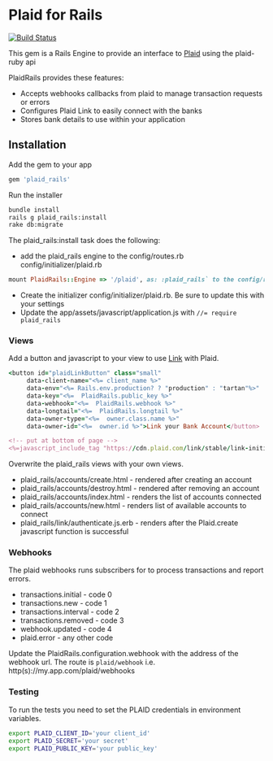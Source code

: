 # Plaid for Rails

[![Build Status](https://travis-ci.org/9kSoftware/plaid_rails.svg?branch=master)](https://travis-ci.org/9kSoftware/plaid_rails)

This gem is a Rails Engine to provide an interface to [Plaid](http://plaid.com) using the plaid-ruby api

PlaidRails provides these features:

* Accepts webhooks callbacks from plaid to manage transaction requests or errors
* Configures Plaid Link to easily connect with the banks
* Stores bank details to use within your application

## Installation

Add the gem to your app

```ruby
gem 'plaid_rails'
```

Run the installer
```bash
bundle install
rails g plaid_rails:install
rake db:migrate
```

The plaid_rails:install task does the following:

* add the plaid_rails engine to the config/routes.rb 
config/initializer/plaid.rb
```ruby
mount PlaidRails::Engine => '/plaid', as: :plaid_rails` to the config/routes.rb
```
* Create the initializer config/initializer/plaid.rb.  Be sure to update this with your settings
* Update the app/assets/javascript/application.js with `//= require plaid_rails`


### Views

Add a button and javascript to your view to use [Link](https://plaid.com/docs/#link) with Plaid.

```ruby
<button id="plaidLinkButton" class="small"
     data-client-name="<%= client_name %>"
     data-env="<%= Rails.env.production? ? "production" : "tartan"%>"
     data-key="<%=  PlaidRails.public_key %>"
     data-webhook="<%=  PlaidRails.webhook %>"
     data-longtail="<%=  PlaidRails.longtail %>"
     data-owner-type="<%=  owner.class.name %>"
     data-owner-id="<%=  owner.id %>">Link your Bank Account</button>

<!-- put at bottom of page -->
<%=javascript_include_tag "https://cdn.plaid.com/link/stable/link-initialize.js" %>
```

Overwrite the plaid_rails views with your own views.
* plaid_rails/accounts/create.html - rendered after creating an account
* plaid_rails/accounts/destroy.html - rendered after removing an account
* plaid_rails/accounts/index.html - renders the list of accounts connected
* plaid_rails/accounts/new.html - renders list of available accounts to connect
* plaid_rails/link/authenticate.js.erb - renders after the Plaid.create javascript function is successful

### Webhooks
The plaid webhooks runs subscribers for to process transactions and report errors.  

* transactions.initial - code 0
* transactions.new - code 1
* transactions.interval - code 2
* transactions.removed - code 3
* webhook.updated - code 4
* plaid.error - any other code

Update the PlaidRails.configuration.webhook with  the address of the webhook url.  The route is `plaid/webhook`
i.e. http(s)://my.app.com/plaid/webhooks 

### Testing
To run the tests you need to set the PLAID credentials in environment variables.
```bash
export PLAID_CLIENT_ID='your client_id'
export PLAID_SECRET='your secret'
export PLAID_PUBLIC_KEY='your public_key'
```